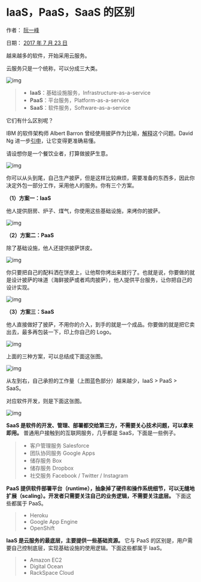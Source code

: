 # IaaS，PaaS，SaaS 的区别

作者： [阮一峰](http://www.ruanyifeng.com/)

日期： [2017 年 7 月 23 日](http://www.ruanyifeng.com/blog/2017/07/)

越来越多的软件，开始采用云服务。

云服务只是一个统称，可以分成三大类。

![img](http://www.ruanyifeng.com/blogimg/asset/2017/bg2017072301.jpg)

> - **IaaS**：基础设施服务，Infrastructure-as-a-service
> - **PaaS**：平台服务，Platform-as-a-service
> - **SaaS**：软件服务，Software-as-a-service

它们有什么区别呢？

IBM 的软件架构师 Albert Barron 曾经使用披萨作为比喻，[解释](https://www.linkedin.com/pulse/20140730172610-9679881-pizza-as-a-service)这个问题。David Ng 进一步[引申](https://m.oursky.com/saas-paas-and-iaas-explained-in-one-graphic-d56c3e6f4606)，让它变得更准确易懂。

请设想你是一个餐饮业者，打算做披萨生意。

![img](http://www.ruanyifeng.com/blogimg/asset/2017/bg2017072302.jpg)

你可以从头到尾，自己生产披萨，但是这样比较麻烦，需要准备的东西多，因此你决定外包一部分工作，采用他人的服务。你有三个方案。

**（1）方案一：IaaS**

他人提供厨房、炉子、煤气，你使用这些基础设施，来烤你的披萨。

![img](http://www.ruanyifeng.com/blogimg/asset/2017/bg2017072303.jpg)

**（2）方案二：PaaS**

除了基础设施，他人还提供披萨饼皮。

![img](http://www.ruanyifeng.com/blogimg/asset/2017/bg2017072304.jpg)

你只要把自己的配料洒在饼皮上，让他帮你烤出来就行了。也就是说，你要做的就是设计披萨的味道（海鲜披萨或者鸡肉披萨），他人提供平台服务，让你把自己的设计实现。

![img](http://www.ruanyifeng.com/blogimg/asset/2017/bg2017072308.jpg)

**（3）方案三：SaaS**

他人直接做好了披萨，不用你的介入，到手的就是一个成品。你要做的就是把它卖出去，最多再包装一下，印上你自己的 Logo。

![img](http://www.ruanyifeng.com/blogimg/asset/2017/bg2017072305.jpg)

上面的三种方案，可以总结成下面这张图。

![img](http://www.ruanyifeng.com/blogimg/asset/2017/bg2017072306.png)

从左到右，自己承担的工作量（上图蓝色部分）越来越少，IaaS > PaaS > SaaS。

对应软件开发，则是下面这张图。

![img](http://www.ruanyifeng.com/blogimg/asset/2017/bg2017072307.jpg)

**SaaS 是软件的开发、管理、部署都交给第三方，不需要关心技术问题，可以拿来即用。** 普通用户接触到的互联网服务，几乎都是 SaaS，下面是一些例子。

> - 客户管理服务 Salesforce
> - 团队协同服务 Google Apps
> - 储存服务 Box
> - 储存服务 Dropbox
> - 社交服务 Facebook / Twitter / Instagram

**PaaS 提供软件部署平台（runtime），抽象掉了硬件和操作系统细节，可以无缝地扩展（scaling）。开发者只需要关注自己的业务逻辑，不需要关注底层。** 下面这些都属于 PaaS。

> - Heroku
> - Google App Engine
> - OpenShift

**IaaS 是云服务的最底层，主要提供一些基础资源。** 它与 PaaS 的区别是，用户需要自己控制底层，实现基础设施的使用逻辑。下面这些都属于 IaaS。

> - Amazon EC2
> - Digital Ocean
> - RackSpace Cloud
